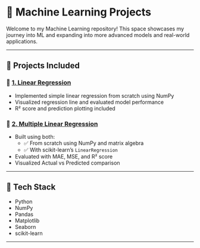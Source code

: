 
# 🤖 Machine Learning Projects

Welcome to my Machine Learning repository! This space showcases my journey into ML and expanding into more advanced models and real-world applications.

---

## 📂 Projects Included

### 🔹 [1. Linear Regression ](https://github.com/shv008/Machine_learning/tree/main/Linear%20regression)
- Implemented simple linear regression from scratch using NumPy
- Visualized regression line and evaluated model performance
- R² score and prediction plotting included

### 🔹 [2. Multiple Linear Regression ](https://github.com/shv008/Machine_learning/tree/main/multiple%20linear%20regression)
- Built using both:
  - ✅ From scratch using NumPy and matrix algebra
  - ✅ With scikit-learn’s `LinearRegression`
- Evaluated with MAE, MSE, and R² score
- Visualized Actual vs Predicted comparison
---

## 🧰 Tech Stack

- Python
- NumPy
- Pandas
- Matplotlib
- Seaborn
- scikit-learn


---





